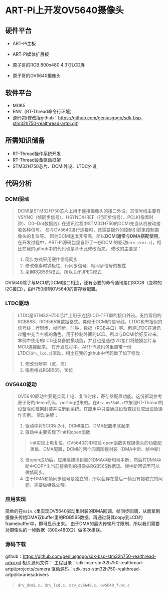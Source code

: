 # ART-Pi上开发OV5640摄像头

## 硬件平台

- ART-Pi主板

- ART-Pi媒体扩展板

- 原子哥的RGB 800x480 4.3寸LCD屏
- 原子哥的OV5640摄像头

## 软件平台

- MDK5
- ENV（RT-Thread命令行环境）
- 源码包(修改版github：https://github.com/geniusgogo/sdk-bsp-stm32h750-realthread-artpi.git)

## 所需知识储备

- RT-Thread操作系统开发
- RT-Thread设备驱动框架
- STM32H750芯片、DCMI外设、LTDC外设

## 代码分析

### DCMI驱动

> DCMI是STM32H750芯片上用于连接摄像头的接口外设。其信号线主要有VSYNC（帧同步信号）、HSYNC/HREF（行同步信号）、PCLK(像素时钟)、D0~Dn(数据线).
在通讯过程中STM32H750的DCMI充当从机被动接收各种信号。
在与OV5640进行连接时，还需要额外的控制引脚来控制摄像头的复位等。
因为DCMI速度非常高，所以**DCMI通常与DMA搭配使用**。
在开发过程中，ART-Pi源码包里自带了一份DCMI的驱动(`drv_dcmi.c`)，相比在我的github中的代码也是基于此修改而来。
修改的主要是：
> 1. 同步方式采用硬件信号同步
> 2. 修改像素时钟极性、行同步信号、帧同步信号的极性
> 3. 采用RGB565模式，所以关闭JPEG模式
> 
OV5640除了与MCU的DCMI接口相连，还有必要的命令通讯接口SCCB（变种的I2C接口），由H750控制OV5640的寄存器配置。

### LTDC驱动

> LTDC是STM32H750芯片上用于连接LCD-TFT屏的接口外设。支持常用的RGB888、RGB565等数据格式。类似于DCMI的信号线，LTDC也有相似的信号线：行同步、帧同步、时钟、数据（RGB并口）等。但是LTDC在通讯过程中充当主机的角色，用于控制外面的LCD。所以与DCMI恰好反过来。
> 本例中使用的LCD还具备触摸功能，并且也是通过I2C接口将触摸芯片与MCU连接起来。
> 在开发过程中，ART-Pi源码包里自带一份LTDC(`drv_lcd.c`)驱动，相比在我的github中代码做了如下修改：
>
> 1. 修改分辨率（宽，高）
> 2. 像素格式RGB565，16位
> 

### OV5640驱动

> OV5640驱动主要是实现上电、复位时序，寄存器配置功能。这份驱动参考原子哥的demo代码，porting过来的。在`drv_ov5640.c`中按照RT-Thread的设备驱动框架封装并注册到系统。在应用中只要通过设备查找获取出设备操作实例。
驱动讲解：
> 1. 驱动中将SCCB(i2c)、DCMI接口、DMA配置串联起来
> 2. 驱动中主要实现了init和open函数
> > init实现上电复位、OV5640的ID校验
> > open函数实现摄像头的功能配置集、DMA配置，DCMI的两个回调函数封装（DMA中断、帧中断）
> 3. 当open成功后，应用层捕捉封装的DMA中断和帧中断，然后在DMA中断中COPY出当前接收到的摄像头RGB565数据流。帧中断回调里可以做帧同步。
> 4. 由于DMA和帧同步信号是独立的，所以会存在最后一帧没有接收完的问题，需要做特殊处理。

### 应用实现

简单的在`main.c`里实现OV5640驱动里封装的DMA回调、帧同步回调，从而拿到摄像头传给DMA双buffer里的RGB565数据。再通过将其copy到LCD的framebuffer中，即可显示出来。
由于DMA的最大传输尺寸限制，所以我们需要对摄像头的一帧数据（800x480X2）做多次串联。

### 源码下载

github：https://github.com/geniusgogo/sdk-bsp-stm32h750-realthread-artpi.git
相关源码文件：
工程目录：sdk-bsp-stm32h750-realthread-artpi/projects/camera
驱动源码：sdk-bsp-stm32h750-realthread-artpi/libraries/drivers

> `drv_dcmi.c`、`drv_lcd.c`、`drv_ov5640.c`、`ov5640_func.c`